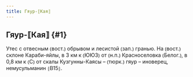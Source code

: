 ```yaml
---
title: Гяур-⟦Кая⟧
---
```

## Гяур-⟦Кая⟧ {#1}

Утес с отвесным ⦅вост.⦆ обрывом и лесистой ⦅зап.⦆ гранью. На ⦅вост.⦆ склоне Караби-яйлы, в 3 км к ⦅ЮЮЗ⦆ от ⦅н.п.⦆ Красноселовка ⦅Белог.⦆, в 0,8 км к ⦅С⦆ от скалы Кузгунны-Каясы – ⦅тюрк.⦆ гяур – иноверец, немусульманин ⦃В15⦄.
